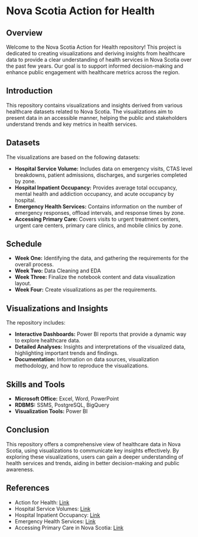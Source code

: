 # Nova Scotia Action for Health

## Overview

Welcome to the Nova Scotia Action for Health repository! This project is dedicated to creating visualizations and deriving insights from healthcare data to provide a clear understanding of health services in Nova Scotia over the past few years. Our goal is to support informed decision-making and enhance public engagement with healthcare metrics across the region.

## Introduction

This repository contains visualizations and insights derived from various healthcare datasets related to Nova Scotia. The visualizations aim to present data in an accessible manner, helping the public and stakeholders understand trends and key metrics in health services.

## Datasets

The visualizations are based on the following datasets:

- **Hospital Service Volume:** Includes data on emergency visits, CTAS level breakdowns, patient admissions, discharges, and surgeries completed by zone.
- **Hospital Inpatient Occupancy:** Provides average total occupancy, mental health and addiction occupancy, and acute occupancy by hospital.
- **Emergency Health Services:** Contains information on the number of emergency responses, offload intervals, and response times by zone.
- **Accessing Primary Care:** Covers visits to urgent treatment centers, urgent care centers, primary care clinics, and mobile clinics by zone.

## Schedule
- **Week One:** Identifying the data, and gathering the requirements for the overall process.
- **Week Two:** Data Cleaning and EDA
- **Week Three:** Finalize the notebook content and data visualization layout.
- **Week Four:** Create visualizations as per the requirements.
  
## Visualizations and Insights

The repository includes:

- **Interactive Dashboards:** Power BI reports that provide a dynamic way to explore healthcare data.
- **Detailed Analyses:** Insights and interpretations of the visualized data, highlighting important trends and findings.
- **Documentation:** Information on data sources, visualization methodology, and how to reproduce the visualizations.

## Skills and Tools

- **Microsoft Office:** Excel, Word, PowerPoint
- **RDBMS:** SSMS, PostgreSQL, BigQuery
- **Visualization Tools:** Power BI

## Conclusion

This repository offers a comprehensive view of healthcare data in Nova Scotia, using visualizations to communicate key insights effectively. By exploring these visualizations, users can gain a deeper understanding of health services and trends, aiding in better decision-making and public awareness.

## References

- Action for Health: [Link](https://data.novascotia.ca/Health-and-Wellness/Action-for-Health/m9ng-y7cu/about_data)
- Hospital Service Volumes: [Link](https://data.novascotia.ca/Health-and-Wellness/Hospital-Service-Volumes/ffed-x8cd/about_data)
- Hospital Inpatient Occupancy: [Link](https://data.novascotia.ca/Health-and-Wellness/Hospital-Inpatient-Occupancy/upev-srp2/about_data)
- Emergency Health Services: [Link](https://data.novascotia.ca/Health-and-Wellness/Emergency-Health-Services/t6ji-2pf6/about_data)
- Accessing Primary Care in Nova Scotia: [Link](https://data.novascotia.ca/Health-and-Wellness/Accessing-Primary-Care-in-Nova-Scotia/fac5-58sq/about_data)
